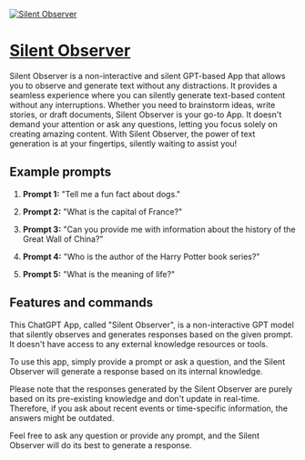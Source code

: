 [![Silent Observer](https://files.oaiusercontent.com/file-vasDcmFLraC76XV4Nif4RXdb?se=2123-10-16T02%3A10%3A36Z&sp=r&sv=2021-08-06&sr=b&rscc=max-age%3D31536000%2C%20immutable&rscd=attachment%3B%20filename%3D723433e1-b11b-47ea-b1db-ba482cb45ae6.png&sig=wuCIfIw4sJVEyhjIImYK08Ta2et9xu1qtFkfUoik4Ew%3D)](https://chat.openai.com/g/g-B7vcvyvOO-silent-observer)

# [Silent Observer](https://chat.openai.com/g/g-B7vcvyvOO-silent-observer)

Silent Observer is a non-interactive and silent GPT-based App that allows you to observe and generate text without any distractions. It provides a seamless experience where you can silently generate text-based content without any interruptions. Whether you need to brainstorm ideas, write stories, or draft documents, Silent Observer is your go-to App. It doesn't demand your attention or ask any questions, letting you focus solely on creating amazing content. With Silent Observer, the power of text generation is at your fingertips, silently waiting to assist you!

## Example prompts

1. **Prompt 1:** "Tell me a fun fact about dogs."

2. **Prompt 2:** "What is the capital of France?"

3. **Prompt 3:** "Can you provide me with information about the history of the Great Wall of China?"

4. **Prompt 4:** "Who is the author of the Harry Potter book series?"

5. **Prompt 5:** "What is the meaning of life?"

## Features and commands

This ChatGPT App, called "Silent Observer", is a non-interactive GPT model that silently observes and generates responses based on the given prompt. It doesn't have access to any external knowledge resources or tools.

To use this app, simply provide a prompt or ask a question, and the Silent Observer will generate a response based on its internal knowledge.

Please note that the responses generated by the Silent Observer are purely based on its pre-existing knowledge and don't update in real-time. Therefore, if you ask about recent events or time-specific information, the answers might be outdated.

Feel free to ask any question or provide any prompt, and the Silent Observer will do its best to generate a response.